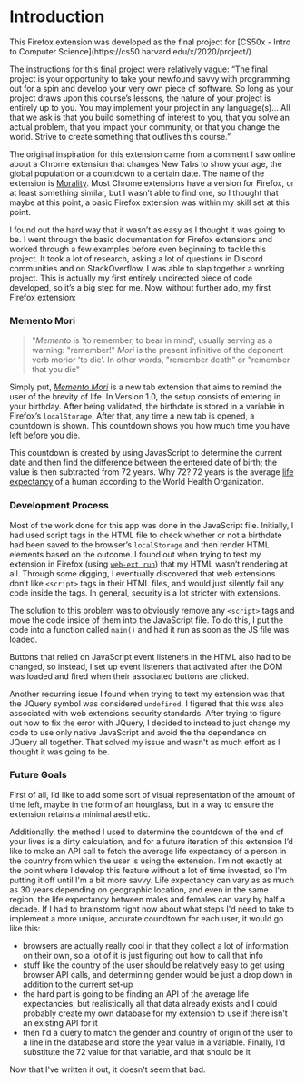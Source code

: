 <h1>Introduction</h1>
This Firefox extension was developed as the final project for [CS50x - Intro to Computer Science](https://cs50.harvard.edu/x/2020/project/). 

The instructions for this final project were relatively vague:
“The final project is your opportunity to take your newfound savvy with programming out for a spin and develop your very own piece of software. So long as your project draws upon this course’s lessons, the nature of your project is entirely up to you. You may implement your project in any language(s)... All that we ask is that you build something of interest to you, that you solve an actual problem, that you impact your community, or that you change the world. Strive to create something that outlives this course.” 

The original inspiration for this extension came from a comment I saw online about a Chrome extension that changes New Tabs to show your age, the global population or a countdown to a certain date. The name of the extension is [Morality](https://chrome.google.com/webstore/detail/mortality-new-tab/eeedcpdcehnikgkhbobmkjcipjhlbmpn). Most Chrome extensions have a version for Firefox, or at least something similar, but I wasn’t able to find one, so I thought that maybe at this point, a basic Firefox extension was within my skill set at this point. 

I found out the hard way that it wasn’t as easy as I thought it was going to be. I went through the basic documentation for Firefox extensions and worked through a few examples before even beginning to tackle this project. It took a lot of research, asking a lot of questions in Discord communities and on StackOverflow, I was able to slap together a working project. This is actually my first entirely undirected piece of code developed, so it’s a big step for me. Now, without further ado, my first Firefox extension:


<h3>Memento Mori</h3>  


> "*Memento* is 'to remember, to bear in mind', usually serving as a warning: "remember!" *Mori* is the present infinitive of the deponent verb morior 'to die'. In other words, "remember death" or "remember that you die"

Simply put, [*Memento Mori*](https://en.wikipedia.org/wiki/Memento_mori) is a new tab extension that aims to remind the user of the brevity of life. In Version 1.0, the setup consists of entering in your birthday. After being validated, the birthdate is stored in a variable in Firefox’s `localStorage`. After that, any time a new tab is opened, a countdown is shown. This countdown shows you how much time you have left before you die. 

This countdown is created by using JavasScript to determine the current date and then find the difference between the entered date of birth; the value is then subtracted from 72 years. Why 72? 72 years is the average [life expectancy](https://www.who.int/gho/mortality_burden_disease/life_tables/situation_trends_text/en/) of a human according to the World Health Organization. 

<h3>Development Process</h3>

Most of the work done for this app was done in the JavaScript file. Initially, I had used script tags in the HTML file to check whether or not a birthdate had been saved to the browser’s `localStorage` and then render HTML elements based on the outcome. I found out when trying to test my extension in Firefox (using [`web-ext run`](https://github.com/mozilla/web-ext)) that my HTML wasn’t rendering at all. Through some digging, I eventually discovered that web extensions don’t like `<script>` tags in their HTML files, and would just silently fail any code inside the tags. In general, security is a lot stricter with extensions. 

The solution to this problem was to obviously remove any `<script>` tags and move the code inside of them into the JavaScript file. To do this, I put the code into a function called `main()` and had it run as soon as the JS file was loaded.

Buttons that relied on JavaScript event listeners in the HTML also had to be changed, so instead, I set up event listeners that activated after the DOM was loaded and fired when their associated buttons are clicked. 

Another recurring issue I found when trying to text my extension was that the JQuery symbol was considered `undefined`. I figured that this was also associated with web extensions security standards. After trying to figure out how to fix the error with JQuery, I decided to instead to just change my code to use only native JavaScript and avoid the the dependance on JQuery all together. That solved my issue and wasn't as much effort as I thought it was going to be. 

<h3>Future Goals</h3>

First of all, I’d like to add some sort of visual representation of the amount of time left, maybe in the form of an hourglass, but in a way to ensure the extension retains a minimal aesthetic. 

Additionally, the method I used to determine the countdown of the end of your lives is a dirty calculation, and for a future iteration of this extension I’d like to make an API call to fetch the average life expectancy of a person in the country from which the user is using the extension. I'm not exactly at the point where I develop this feature without a lot of time invested, so I'm putting it off until I'm a bit more savvy. Life expectancy can vary as as much as 30 years depending on geographic location, and even in the same region, the life expectancy between males and females can vary by half a decade. If I had to brainstorm right now about what steps I'd need to take to implement a more unique, accurate coundtown for each user, it would go like this: 

- browsers are actually really cool in that they collect a lot of information on their own, so a lot of it is just figuring out how to call that info
- stuff like the country of the user should be relatively easy to get using browser API calls, and determining gender would be just a drop down in addition to the current set-up
- the hard part is going to be finding an API of the average life expectancies, but realistically all that data already exists and I could probably create my own database for my extension to use if there isn't an existing API for it
- then I'd a query to match the gender and country of origin of the user to a line in the database and store the year value in a variable. Finally, I'd substitute the 72 value for that variable, and that should be it

Now that I've written it out, it doesn't seem that bad.


